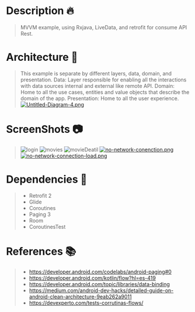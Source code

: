 # Description :fire:
> MVVM example, using Rxjava, LiveData, and retrofit for consume API Rest.
# Architecture :onion:
> This example is separate by different layers, data, domain, and presentation.
> Data: Layer responsible for enabling all the interactions with data sources internal and external like remote API.
> Domain: Home to all the use cases, entities and value objects that describe the domain of the app.
> Presentation: Home to all the user experience.
>[![Untitled-Diagram-4.png](https://postimg.cc/1nzZgGxz)](https://postimg.cc/Pvsv8TWd)
# ScreenShots :camera:
> ![login](https://i.postimg.cc/xC30k2BZ/login.png)
> ![movies](https://i.postimg.cc/Vvsznh8k/moviedetail.png)
> ![movieDeatil](https://i.postimg.cc/1XWsHKmc/movies.png)
> [![no-network-conenction.png](https://i.postimg.cc/yxLGh297/no-network-conenction.png)](https://postimg.cc/64GztjYP)
> [![no-network-connection-load.png](https://i.postimg.cc/431QhVpg/no-network-connection-load.png)](https://postimg.cc/yJkZMJfQ)
# Dependencies :elephant:
>- Retrofit 2
>- Glide
>- Coroutines
>- Paging 3
>- Room
>- CoroutinesTest
# References :books:
>- https://developer.android.com/codelabs/android-paging#0
>- https://developer.android.com/kotlin/flow?hl=es-419
>- https://developer.android.com/topic/libraries/data-binding
>- https://medium.com/android-dev-hacks/detailed-guide-on-android-clean-architecture-9eab262a9011
>- https://devexperto.com/tests-corrutinas-flows/